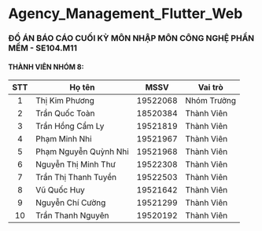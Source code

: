 # Agency_Management_Flutter_Web

### **ĐỒ ÁN BÁO CÁO CUỐI KỲ MÔN NHẬP MÔN CÔNG NGHỆ PHẦN MỀM - SE104.M11**

#### THÀNH VIÊN NHÓM 8: 

| STT | Họ tên | MSSV | Vai trò | 
| :---: | --- | --- | --- | 
| 1 | Thị Kim Phương | 19522068 | Nhóm Trưởng | 
| 2 | Trần Quốc Toàn | 18520384 | Thành Viên |
| 3 | Trần Hồng Cẩm Ly | 19521819 | Thành Viên |
| 4 | Phạm Minh Nhi | 19521967 | Thành Viên |
| 5 | Phạm Nguyễn Quỳnh Nhi | 19521968 | Thành Viên |
| 6 | Nguyễn Thị Minh Thư | 19522308 | Thành Viên |
| 7 | Trần Thị Thanh Tuyền | 19522503 | Thành Viên |
| 8 | Vũ Quốc Huy | 19521642 | Thành Viên |
| 9 | Nguyễn Chí Cường | 19521299 | Thành Viên | 
| 10 | Trần Thanh Nguyên | 19520192 | Thành Viên |
